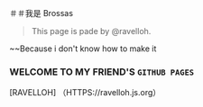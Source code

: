 ＃＃我是 Brossas

> This page is pade by @ravelloh.

~~Because i don't know how to make it

### WELCOME TO MY FRIEND'S `GITHUB PAGES`
 
[RAVELLOH] （HTTPS://ravelloh.js.org）
